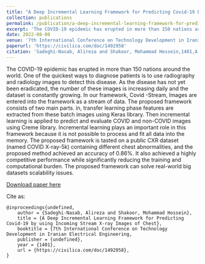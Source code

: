 ```yaml
---
title: "A Deep Incremental Learning Framework for Predicting Covid-19 by using Incoming Stream X-ray Images of Chest"
collection: publications
permalink: /publication/a-deep-incremental-learning-framework-for-predicting-covid-19-by-using-incoming-stream-X-ray-images-of-chest
excerpt: 'The COVID-19 epidemic has erupted in more than 150 nations around the world. One of the quickest ways to diagnose patients is to use radiography and radiology images to detect this disease. As the disease has not yet been eradicated, the number of these images is increasing daily and the dataset is constantly growing. In our framework, Covid -Stream, Images are entered into the framework as a stream of data. The proposed framework consists of two main parts. in, transfer learning phase features are extracted from these batch images using Keras library. Then incremental learning is applied to predict and evaluate COVID and non-COVID images using Creme library. Incremental learning plays an important role in this framework because it is not possible to process and fit all data into the memory. The proposed framework is tasted on a public CXR dataset (named COVID X-ray-5k) containing different chest abnormalities, and the proposed method achieved an accuracy of 0.86%. It also achieved a highly competitive performance while significantly reducing the training and computational burden. The proposed framework can solve real-world big datasets scalability issues.'
date: 2022-08-08
venue: '7th International Conference on Technology Development in Iranian Electrical Engineering'
paperurl: 'https://civilica.com/doc/1492958'
citation: 'Sadeghi-Nasab, Alireza and Shakoor, Mohammad Hossein,1401,A Deep Incremental Learning Framework for Predicting Covid-19 by using Incoming Stream X-ray Images of Chest,7th International Conference on Technology Development in Iranian Electrical Engineering,Tehran,https://civilica.com/doc/1492958'
---
```

The COVID-19 epidemic has erupted in more than 150 nations around the world. One of the quickest ways to diagnose patients is to use radiography and radiology images to detect this disease. As the disease has not yet been eradicated, the number of these images is increasing daily and the dataset is constantly growing. In our framework, Covid -Stream, Images are entered into the framework as a stream of data. The proposed framework consists of two main parts. in, transfer learning phase features are extracted from these batch images using Keras library. Then incremental learning is applied to predict and evaluate COVID and non-COVID images using Creme library. Incremental learning plays an important role in this framework because it is not possible to process and fit all data into the memory. The proposed framework is tasted on a public CXR dataset (named COVID X-ray-5k) containing different chest abnormalities, and the proposed method achieved an accuracy of 0.86%. It also achieved a highly competitive performance while significantly reducing the training and computational burden. The proposed framework can solve real-world big datasets scalability issues.

[Download paper here](https://civilica.com/doc/1492958)

Cite as:
```
@inproceedings{undefined,
    author = {Sadeghi-Nasab, Alireza and Shakoor, Mohammad Hossein},
    title = {A Deep Incremental Learning Framework for Predicting Covid-19 by using Incoming Stream X-ray Images of Chest},
    booktitle = {7th International Conference on Technology Development in Iranian Electrical Engineering,
    publisher = {undefined},
    year = {1401},
    url = {https://civilica.com/doc/1492958},
}
```